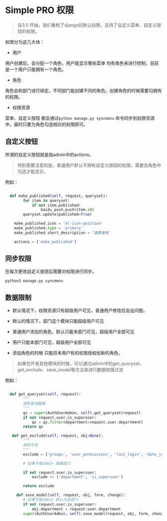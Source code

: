 # Simple PRO 权限
> 自3.0 开始，我们重构了django的默认权限，支持了自定义菜单、自定义按钮的权限。

权限分为这几大块：

+ 用户

用户创建后，会分配一个角色，用户能显示哪些菜单 均有角色来进行控制，目前是一个用户只能拥有一个角色。

+ 角色

角色会和部门进行绑定，不同部门能创建不同的角色。创建角色的时候需要勾拥有的权限。

+ 权限资源

菜单、自定义按钮 都会通过`python manage.py syncmenu` 命令同步到权限资源中。届时只要为角色勾选相应的权限即可。


## 自定义按钮

所谓的自定义按钮就是指admin中的actions。

> 特别需要注意的是，普通用户默认不拥有自定义按钮的权限，需要去角色中勾选才能显示。

例如：
```python

  def make_published(self, request, queryset):
        for item in queryset:
            if not item.published:
                baidu_push.push(item.id)
        queryset.update(published=True)

    make_published.icon = 'el-icon-position'
    make_published.type = 'primary'
    make_published.short_description = '选择发布'

    actions = ['make_published']

```



## 同步权限

在每次更改自定义按钮后需要对权限进行同步。

```shell
python3 manage.py syncmenu
```


## 数据限制

+ 默认情况下，权限资源只有超级用户可见，普通用户修改后会出问题。

+ 默认的情况下，部门这个模块只能超级用户可见

+ 普通用户添加的角色，默认只能本部门可见，超级用户全部可见

+ 用户只能本部门可见，超级用户全部可见

+ 添加角色的时候 只能将本用户有的权限授权给新的角色。

> 如果在开发其他模块的时候，可以通过admin中的get_queryset、get_exclude、save_model等方法来进行数据权限过滤

例如：
```python

  def get_queryset(self, request):
        """
        限制查询数据
        """
        qs = super(AuthUserAdmin, self).get_queryset(request)
        if not request.user.is_superuser:
            qs = qs.filter(department=request.user.department)
        return qs

   def get_exclude(self, request, obj=None):
        """
        排除字段
        """
        exclude = ['groups', 'user_permissions', 'last_login', 'date_joined', 'is_active']

        # 如果不是admin 隐藏部门

        if not request.user.is_superuser:
            exclude += ('department', 'is_superuser')

        return exclude

     def save_model(self, request, obj, form, change):
        # 如果不是admin 默认为本部门
        if not request.user.is_superuser:
            obj.department = request.user.department
        super(AuthUserAdmin, self).save_model(request, obj, form, change)           
```
